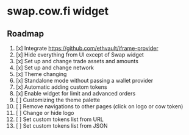 # swap.cow.fi widget

## Roadmap

1. [x] Integrate https://github.com/ethvault/iframe-provider
2. [x] Hide everything from UI except of Swap widget
3. [x] Set up and change trade assets and amounts
4. [x] Set up and change network
5. [x] Theme changing
6. [x] Standalone mode without passing a wallet provider
7. [x] Automatic adding custom tokens
8. [x] Enable widget for limit and advanced orders
9. [ ] Customizing the theme palette
10. [ ] Remove navigations to other pages (click on logo or cow token)
11. [ ] Change or hide logo
12. [ ] Set custom tokens list from URL
13. [ ] Set custom tokens list from JSON
